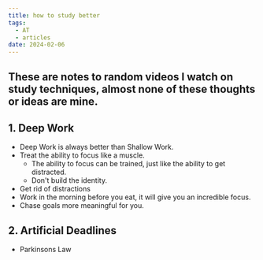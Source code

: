 ```yaml
---
title: how to study better
tags:
  - AT
  - articles
date: 2024-02-06
---
```

## These are notes to random videos I watch on study techniques, almost none of these thoughts or ideas are mine.
## 1. Deep Work
- Deep Work is always better than Shallow Work.
- Treat the ability to focus like a muscle.
	- The ability to focus can be trained, just like the ability to get distracted.
	- Don't build the identity.
- Get rid of distractions
- Work in the morning before you eat, it will give you an incredible focus.
- Chase goals more meaningful for you.

## 2. Artificial Deadlines
- Parkinsons Law